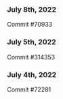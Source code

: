 ### July 8th, 2022

Commit #70933

### July 5th, 2022

Commit #314353


### July 4th, 2022

Commit #72281
